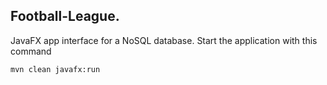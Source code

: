## Football-League.
JavaFX app interface for a NoSQL database.
Start the application with this command
```
mvn clean javafx:run
```